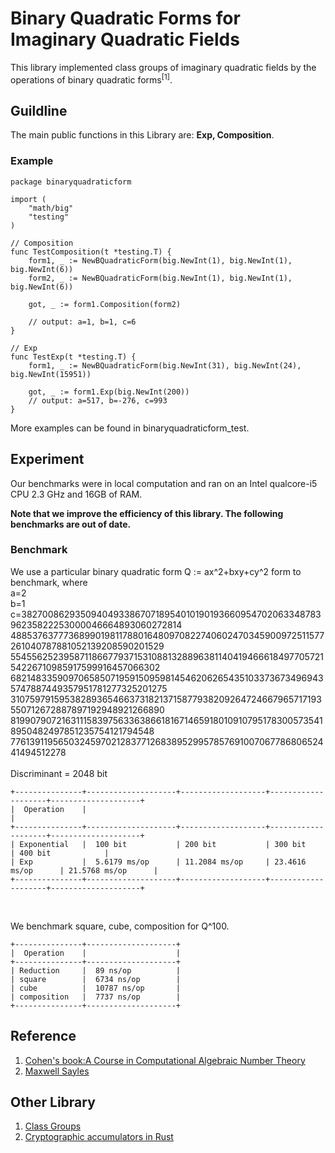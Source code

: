 # Binary Quadratic Forms for Imaginary Quadratic Fields

This library implemented class groups of imaginary quadratic fields by the operations of binary quadratic forms<sup>[1]</sup>.


## Guildline

The main public functions in this Library are: **Exp, Composition**. 

### Example

    package binaryquadraticform

    import (
        "math/big"
        "testing"
    )

    // Composition
    func TestComposition(t *testing.T) {
	    form1, _ := NewBQuadraticForm(big.NewInt(1), big.NewInt(1), big.NewInt(6))
	    form2, _ := NewBQuadraticForm(big.NewInt(1), big.NewInt(1), big.NewInt(6))

	    got, _ := form1.Composition(form2)

        // output: a=1, b=1, c=6
    }

    // Exp
    func TestExp(t *testing.T) {
	    form1, _ := NewBQuadraticForm(big.NewInt(31), big.NewInt(24), big.NewInt(15951))

	    got, _ := form1.Exp(big.NewInt(200))
        // output: a=517, b=-276, c=993
    }

More examples can be found in binaryquadraticform_test.

## Experiment

Our benchmarks were in local computation and ran on an Intel qualcore-i5 CPU 2.3 GHz and 16GB of RAM. 

**Note that we improve the efficiency of this library. The following benchmarks are out of date.**

### Benchmark
We use a particular binary quadratic form Q := ax^2+bxy+cy^2 form to benchmark, where </br>
a=2   </br>
b=1  </br>
c=38270086293509404933867071895401019019366095470206334878396235822253000046664893060272814
4885376377736899019811788016480970822740602470345900972511577261040787881052139208590201529
5545562523958711866779371531088132889638114041946661849770572154226710985917599916457066302
6821483359097065850719591509598145462062654351033736734969435747887449357951781277325201275
3107597915953828936546637318213715877938209264724667965717193550712672887897192948921266890
8199079072163111583975633638661816714659180109107951783005735418950482497851235754121794548
776139119565032459702128377126838952995785769100706778680652441494512278   </br>
</br>
Discriminant =  2048 bit</br>


```
+---------------+--------------------+-------------------+--------------------+--------------------+
|  Operation    |                                                                                  |
+---------------+--------------------+-------------------+--------------------+--------------------+
| Exponential   |  100 bit           | 200 bit           | 300 bit            | 400 bit            |
| Exp           |  5.6179 ms/op      | 11.2084 ms/op     | 23.4616 ms/op      | 21.5768 ms/op      |
+---------------+--------------------+-------------------+--------------------+--------------------+
```
</br>

We benchmark square, cube, composition for Q^100.
```
+---------------+--------------------+
|  Operation    |                    |                                                              
+---------------+--------------------+
| Reduction     |  89 ns/op          |
| square        |  6734 ns/op        | 
| cube          |  10787 ns/op       | 
| composition   |  7737 ns/op        | 
+---------------+--------------------+
```



## Reference

1. [Cohen's book:A Course in Computational Algebraic Number Theory](https://www.amazon.com/Course-Computational-Algebraic-Graduate-Mathematics/dp/3540556400)
2. [Maxwell Sayles](https://github.com/maxwellsayles/)

## Other Library

1. [Class Groups](https://github.com/KZen-networks/class-groups)
2. [Cryptographic accumulators in Rust](https://github.com/cambrian/accumulator)